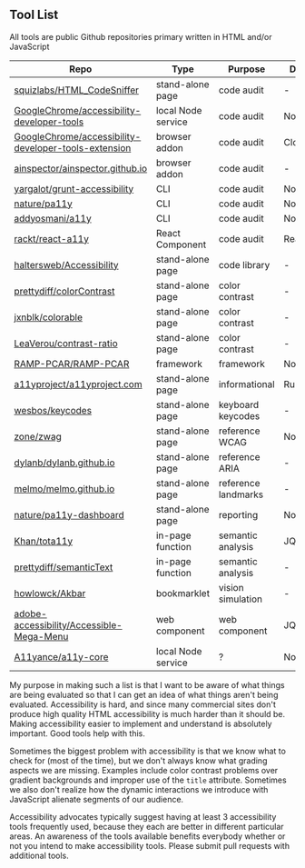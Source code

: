 Tool List
---

All tools are public Github repositories primary written in HTML and/or JavaScript

Repo                                                                                                                           |Type              |Purpose            |Dependencies
-------------------------------------------------------------------------------------------------------------------------------|------------------|-------------------|------------
[squizlabs/HTML_CodeSniffer](https://github.com/squizlabs/HTML_CodeSniffer)                                                    |stand-alone page  |code audit         |-
[GoogleChrome/accessibility-developer-tools](https://github.com/GoogleChrome/accessibility-developer-tools)                    |local Node service|code audit         |Node
[GoogleChrome/accessibility-developer-tools-extension](https://github.com/GoogleChrome/accessibility-developer-tools-extension)|browser addon     |code audit         |Closure Compiler
[ainspector/ainspector.github.io](https://github.com/ainspector/ainspector.github.io)                                          |browser addon     |code audit         |-
[yargalot/grunt-accessibility](https://github.com/yargalot/grunt-accessibility)                                                |CLI               |code audit         |Node/Grunt
[nature/pa11y](https://github.com/nature/pa11y)                                                                                |CLI               |code audit         |Node/PhantonJS
[addyosmani/a11y](https://github.com/addyosmani/a11y)                                                                          |CLI               |code audit         |Node/PhantomJS
[rackt/react-a11y](https://github.com/rackt/react-a11y)                                                                        |React Component   |code audit         |React
[haltersweb/Accessibility](https://github.com/haltersweb/Accessibility)                                                        |stand-alone page  |code library       |-
[prettydiff/colorContrast](https://github.com/prettydiff/colorContrast)                                                        |stand-alone page  |color contrast     |-
[jxnblk/colorable](https://github.com/jxnblk/colorable)                                                                        |stand-alone page  |color contrast     |-
[LeaVerou/contrast-ratio](https://github.com/LeaVerou/contrast-ratio)                                                          |stand-alone page  |color contrast     |-
[RAMP-PCAR/RAMP-PCAR](https://github.com/RAMP-PCAR/RAMP-PCAR)                                                                  |framework         |framework          |Node/Grunt
[a11yproject/a11yproject.com](https://github.com/a11yproject/a11yproject.com)                                                  |stand-alone page  |informational      |Ruby
[wesbos/keycodes](https://github.com/wesbos/keycodes)                                                                          |stand-alone page  |keyboard keycodes  |-
[zone/zwag](https://github.com/zone/zwag)                                                                                      |stand-alone page  |reference WCAG     |Node
[dylanb/dylanb.github.io](https://github.com/dylanb/dylanb.github.io)                                                          |stand-alone page  |reference ARIA     |-
[melmo/melmo.github.io](https://github.com/melmo/melmo.github.io)                                                              |stand-alone page  |reference landmarks|-
[nature/pa11y-dashboard](https://github.com/nature/pa11y-dashboard)                                                            |stand-alone page  |reporting          |Node/PhantomJS
[Khan/tota11y](https://github.com/Khan/tota11y)                                                                                |in-page function  |semantic analysis  |JQuery
[prettydiff/semanticText](https://github.com/prettydiff/semanticText)                                                          |in-page function  |semantic analysis  |-
[howlowck/Akbar](https://github.com/howlowck/Akbar)                                                                            |bookmarklet       |vision simulation  |-
[adobe-accessibility/Accessible-Mega-Menu](https://github.com/adobe-accessibility/Accessible-Mega-Menu)                        |web component     |web component      |JQuery
[A11yance/a11y-core](https://github.com/A11yance/a11y-core)                                                                    |local Node service|?                  |Node/Grunt



My purpose in making such a list is that I want to be aware of what things are being evaluated so that I can get an idea of what things aren't being evaluated.  Accessibility is hard, and since many commercial sites don't produce high quality HTML accessibility is much harder than it should be.  Making accessibility easier to implement and understand is absolutely important.  Good tools help with this.

Sometimes the biggest problem with accessibility is that we know what to check for (most of the time), but we don't always know what grading aspects we are missing.  Examples include color contrast problems over gradient backgrounds and improper use of the `title` attribute.  Sometimes we also don't realize how the dynamic interactions we introduce with JavaScript alienate segments of our audience.

Accessibility advocates typically suggest having at least 3 accessibility tools frequently used, because they each are better in different particular areas.  An awareness of the tools available benefits everybody whether or not you intend to make accessibility tools.  Please submit pull requests with additional tools.
